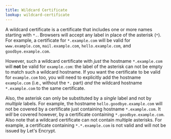 ```yaml
---
title: Wildcard Certificate
lookup: wildcard-certificate
---
```

A wildcard certificate is a certificate that includes one or more names starting with `*.`. Browsers will accept any label in place of the asterisk (`*`). For example, a certificate for `*.example.com` will be valid for `www.example.com`, `mail.example.com`, `hello.example.com`, and `goodbye.example.com`.

However, such a wildcard certificate with *just* the hostname `*.example.com` will **not** be valid for `example.com`: the label of the asterisk can not be empty to match such a wildcard hostname. If you want the certificate to be valid for `example.com` too, you will need to explicitly add the hostname `example.com` (i.e., without the `*.` part) *and* the wildcard hostname `*.example.com` to the same certificate.

Also, the asterisk can only be substituted by a *single* label and not by *multiple* labels. For example, the hostname `hello.goodbye.example.com` will not be covered by a certificate just containing hostname `*.example.com`. It *will* be covered however, by a certificate containing `*.goodbye.example.com`. Also note that a wildcard certificate can not contain multiple asterisks. For example, a certificate containing `*.*.example.com` is not valid and will not be issued by Let's Encrypt.
